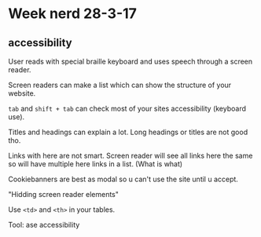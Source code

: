 # Week nerd 28-3-17
## accessibility
User reads with special braille keyboard and uses speech through a screen reader.

Screen readers can make a list which can show the structure of your website.

`tab` and `shift + tab` can check most of your sites accessibility (keyboard use).

Titles and headings can explain a lot. Long headings or titles are not good tho.

Links with here are not smart. Screen reader will see all links here the same so will have multiple here links in a list. (What is what)

Cookiebanners are best as modal so u can't use the site until u accept.

"Hidding screen reader elements"

Use `<td>` and `<th>` in your tables. 

Tool: ase accessibility